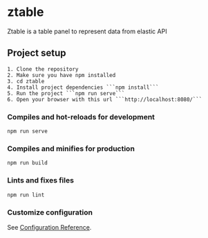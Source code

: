 # ztable

Ztable is a table panel to represent data from elastic API

## Project setup

    1. Clone the repository
    2. Make sure you have npm installed
    3. cd ztable
    4. Install project dependencies ```npm install```
    5. Run the project ```npm run serve```
    6. Open your browser with this url ```http://localhost:8080/```

### Compiles and hot-reloads for development
```
npm run serve
```

### Compiles and minifies for production
```
npm run build
```

### Lints and fixes files
```
npm run lint
```

### Customize configuration
See [Configuration Reference](https://cli.vuejs.org/config/).
